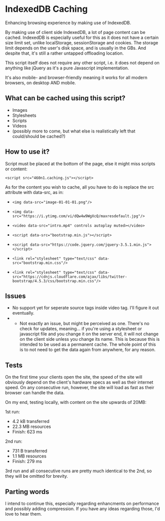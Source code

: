 # IndexedDB Caching
Enhancing browsing experience by making use of IndexedDB.

By making use of client side IndexedDB, a lot of page content can be cached. IndexedDB is especially useful for this as it does not have a certain size limit set, unlike localStorage, sessionStorage and cookies. The storage limit depends on the user's disk space, and is usually in the GBs. And despite that, it's still a rather untapped offloading location.

This script itself does not require any other script, i.e. it does not depend on anything like jQuery as it's a pure Javascript implementation.

It's also mobile- and browser-friendly meaning it works for all modern browsers, on desktop AND mobile.

## What can be cached using this script?
- Images
- Stylesheets
- Scripts
- Videos
- (possibly more to come, but what else is realistically left that could/should be cached?)

## How to use it?
  
Script must be placed at the bottom of the page, else it might miss scripts or content:

```<script src="460n1.caching.js"></script>```


As for the content you wish to cache, all you have to do is replace the src attribute with data-src, as in:

- ```<img data-src="image-01-01-01.png"/>```

- ```<img data-src="https://i.ytimg.com/vi/dQw4w9WgXcQ/maxresdefault.jpg"/>```

- ```<video data-src="intro.mp4" controls autoplay muted></video>```

- ```<script data-src="bootstrap.min.js"></script>```

- ```<script data-src="https://code.jquery.com/jquery-3.5.1.min.js"></script>```

- ```<link rel="stylesheet" type="text/css" data-src="bootstrap.min.css"/>```

- ```<link rel="stylesheet" type="text/css" data-src="https://cdnjs.cloudflare.com/ajax/libs/twitter-bootstrap/4.5.3/css/bootstrap.min.css"/>```


## Issues
- No support yet for seperate source tags inside video tag. I'll figure it out eventually.
- * Not exactly an issue, but might be perceived as one. There's no check for updates, meaning... if you're using a stylesheet or javascript file and you change it on the server end, it will not change on the client side unless you change its name. This is because this is intended to be used as a permanent cache. The whole point of this is to not need to get the data again from anywhere, for any reason.

## Tests
On the first time your clients open the site, the speed of the site will obviously depend on the client's hardware specs as well as their internet speed. On any consecutive run, however, the site will load as fast as their browser can handle the data.

On my end, testing locally, with content on the site upwards of 20MB:

1st run:
- 4.2 kB transferred
- 22.3 MB resources
- Finish: 623 ms

2nd run:
- 731 B transferred
- 1.1 MB resources
- Finish: 279 ms

3rd run and all consecutive runs are pretty much identical to the 2nd, so they will be omitted for brevity.

## Parting words

I intend to continue this, especially regarding enhancments on performance and possibly adding compression. If you have any ideas regarding those, I'd love to hear them.
